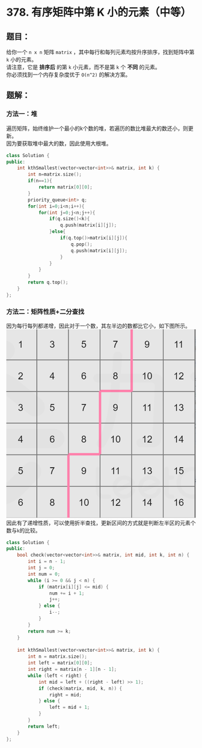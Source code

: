 # 378. 有序矩阵中第 K 小的元素（中等）
## 题目：
给你一个 `n x n` 矩阵 `matrix` ，其中每行和每列元素均按升序排序，找到矩阵中第 `k` 小的元素。\
请注意，它是 **排序后** 的第 `k` 小元素，而不是第 `k` 个 **不同** 的元素。\
你必须找到一个内存复杂度优于 `O(n^2)` 的解决方案。
## 题解：
### 方法一：堆
遍历矩阵，始终维护一个最小的k个数的堆，若遍历的数比堆最大的数还小，则更新。\
因为要获取堆中最大的数，因此使用大根堆。
```c++
class Solution {
public:
    int kthSmallest(vector<vector<int>>& matrix, int k) {
        int n=matrix.size();
        if(n==1){
            return matrix[0][0];
        }
        priority_queue<int> q;
        for(int i=0;i<n;i++){
            for(int j=0;j<n;j++){
                if(q.size()<k){
                    q.push(matrix[i][j]);
                }else{
                    if(q.top()>matrix[i][j]){
                        q.pop();
                        q.push(matrix[i][j]);
                    }
                }
            }
        }
        return q.top();
    }
};
```
### 方法二：矩阵性质+二分查找
因为每行每列都递增，因此对于一个数，其左半边的数都比它小，如下图所示。
![](../图片/378.png)
因此有了递增性质，可以使用折半查找，更新区间的方式就是判断左半区的元素个数与`k`的比较。
```c++
class Solution {
public:
    bool check(vector<vector<int>>& matrix, int mid, int k, int n) {
        int i = n - 1;
        int j = 0;
        int num = 0;
        while (i >= 0 && j < n) {
            if (matrix[i][j] <= mid) {
                num += i + 1;
                j++;
            } else {
                i--;
            }
        }
        return num >= k;
    }

    int kthSmallest(vector<vector<int>>& matrix, int k) {
        int n = matrix.size();
        int left = matrix[0][0];
        int right = matrix[n - 1][n - 1];
        while (left < right) {
            int mid = left + ((right - left) >> 1);
            if (check(matrix, mid, k, n)) {
                right = mid;
            } else {
                left = mid + 1;
            }
        }
        return left;
    }
};
```